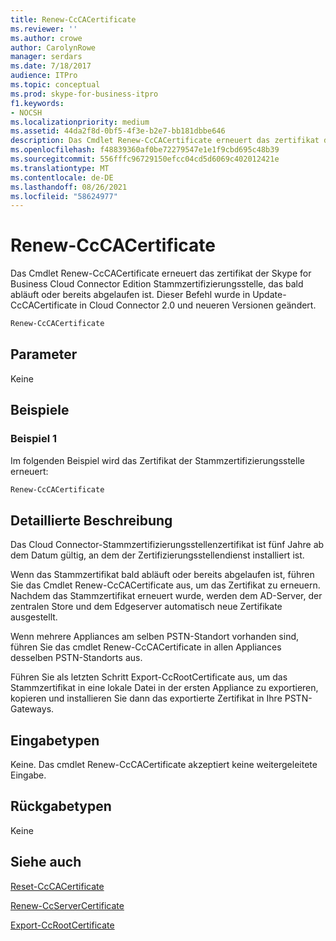 ```yaml
---
title: Renew-CcCACertificate
ms.reviewer: ''
ms.author: crowe
author: CarolynRowe
manager: serdars
ms.date: 7/18/2017
audience: ITPro
ms.topic: conceptual
ms.prod: skype-for-business-itpro
f1.keywords:
- NOCSH
ms.localizationpriority: medium
ms.assetid: 44da2f8d-0bf5-4f3e-b2e7-bb181dbbe646
description: Das Cmdlet Renew-CcCACertificate erneuert das zertifikat der Skype for Business Cloud Connector Edition Stammzertifizierungsstelle, das bald abläuft oder bereits abgelaufen ist. Dieser Befehl wurde in Update-CcCACertificate in Cloud Connector 2.0 und neueren Versionen geändert.
ms.openlocfilehash: f48839360af0be72279547e1e1f9cbd695c48b39
ms.sourcegitcommit: 556fffc96729150efcc04cd5d6069c402012421e
ms.translationtype: MT
ms.contentlocale: de-DE
ms.lasthandoff: 08/26/2021
ms.locfileid: "58624977"
---
```

# <a name="renew-cccacertificate"></a>Renew-CcCACertificate
 
Das Cmdlet Renew-CcCACertificate erneuert das zertifikat der Skype for Business Cloud Connector Edition Stammzertifizierungsstelle, das bald abläuft oder bereits abgelaufen ist. Dieser Befehl wurde in Update-CcCACertificate in Cloud Connector 2.0 und neueren Versionen geändert.
  
```powershell
Renew-CcCACertificate
```

## <a name="parameters"></a>Parameter

Keine
  
## <a name="examples"></a>Beispiele
<a name="Examples"> </a>

### <a name="example-1"></a>Beispiel 1

Im folgenden Beispiel wird das Zertifikat der Stammzertifizierungsstelle erneuert: 
  
```powershell
Renew-CcCACertificate 
```

## <a name="detailed-description"></a>Detaillierte Beschreibung
<a name="DetailedDescription"> </a>

Das Cloud Connector-Stammzertifizierungsstellenzertifikat ist fünf Jahre ab dem Datum gültig, an dem der Zertifizierungsstellendienst installiert ist.
  
Wenn das Stammzertifikat bald abläuft oder bereits abgelaufen ist, führen Sie das Cmdlet Renew-CcCACertificate aus, um das Zertifikat zu erneuern. Nachdem das Stammzertifikat erneuert wurde, werden dem AD-Server, der zentralen Store und dem Edgeserver automatisch neue Zertifikate ausgestellt.
  
Wenn mehrere Appliances am selben PSTN-Standort vorhanden sind, führen Sie das cmdlet Renew-CcCACertificate in allen Appliances desselben PSTN-Standorts aus.
  
Führen Sie als letzten Schritt Export-CcRootCertificate aus, um das Stammzertifikat in eine lokale Datei in der ersten Appliance zu exportieren, kopieren und installieren Sie dann das exportierte Zertifikat in Ihre PSTN-Gateways.
  
## <a name="input-types"></a>Eingabetypen
<a name="InputTypes"> </a>

Keine. Das cmdlet Renew-CcCACertificate akzeptiert keine weitergeleitete Eingabe.
  
## <a name="return-types"></a>Rückgabetypen
<a name="ReturnTypes"> </a>

Keine
  
## <a name="see-also"></a>Siehe auch
<a name="ReturnTypes"> </a>

[Reset-CcCACertificate](reset-cccacertificate.md)
  
[Renew-CcServerCertificate](renew-ccservercertificate.md)
  
[Export-CcRootCertificate](export-ccrootcertificate.md)
  

